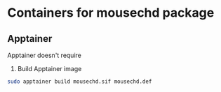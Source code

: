 # Containers for mousechd package

## Apptainer
Apptainer doesn't require 
1. Build Apptainer image
```bash
sudo apptainer build mousechd.sif mousechd.def
```